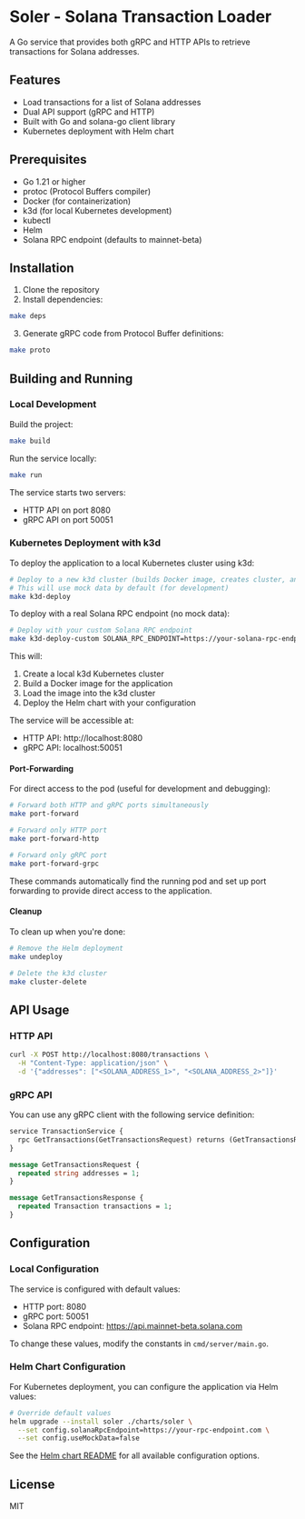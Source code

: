 # Soler - Solana Transaction Loader

A Go service that provides both gRPC and HTTP APIs to retrieve transactions for Solana addresses.

## Features

- Load transactions for a list of Solana addresses
- Dual API support (gRPC and HTTP)
- Built with Go and solana-go client library
- Kubernetes deployment with Helm chart

## Prerequisites

- Go 1.21 or higher
- protoc (Protocol Buffers compiler)
- Docker (for containerization)
- k3d (for local Kubernetes development)
- kubectl
- Helm
- Solana RPC endpoint (defaults to mainnet-beta)

## Installation

1. Clone the repository
2. Install dependencies:

```bash
make deps
```

3. Generate gRPC code from Protocol Buffer definitions:

```bash
make proto
```

## Building and Running

### Local Development

Build the project:

```bash
make build
```

Run the service locally:

```bash
make run
```

The service starts two servers:
- HTTP API on port 8080
- gRPC API on port 50051

### Kubernetes Deployment with k3d

To deploy the application to a local Kubernetes cluster using k3d:

```bash
# Deploy to a new k3d cluster (builds Docker image, creates cluster, and deploys Helm chart)
# This will use mock data by default (for development)
make k3d-deploy
```

To deploy with a real Solana RPC endpoint (no mock data):

```bash
# Deploy with your custom Solana RPC endpoint
make k3d-deploy-custom SOLANA_RPC_ENDPOINT=https://your-solana-rpc-endpoint
```

This will:
1. Create a local k3d Kubernetes cluster
2. Build a Docker image for the application
3. Load the image into the k3d cluster
4. Deploy the Helm chart with your configuration

The service will be accessible at:
- HTTP API: http://localhost:8080
- gRPC API: localhost:50051

#### Port-Forwarding

For direct access to the pod (useful for development and debugging):

```bash
# Forward both HTTP and gRPC ports simultaneously
make port-forward

# Forward only HTTP port
make port-forward-http

# Forward only gRPC port
make port-forward-grpc
```

These commands automatically find the running pod and set up port forwarding to provide direct access to the application.

#### Cleanup

To clean up when you're done:

```bash
# Remove the Helm deployment
make undeploy

# Delete the k3d cluster
make cluster-delete
```

## API Usage

### HTTP API

```bash
curl -X POST http://localhost:8080/transactions \
  -H "Content-Type: application/json" \
  -d '{"addresses": ["<SOLANA_ADDRESS_1>", "<SOLANA_ADDRESS_2>"]}'
```

### gRPC API

You can use any gRPC client with the following service definition:

```protobuf
service TransactionService {
  rpc GetTransactions(GetTransactionsRequest) returns (GetTransactionsResponse) {}
}

message GetTransactionsRequest {
  repeated string addresses = 1;
}

message GetTransactionsResponse {
  repeated Transaction transactions = 1;
}
```

## Configuration

### Local Configuration

The service is configured with default values:
- HTTP port: 8080
- gRPC port: 50051
- Solana RPC endpoint: https://api.mainnet-beta.solana.com

To change these values, modify the constants in `cmd/server/main.go`.

### Helm Chart Configuration

For Kubernetes deployment, you can configure the application via Helm values:

```bash
# Override default values
helm upgrade --install soler ./charts/soler \
  --set config.solanaRpcEndpoint=https://your-rpc-endpoint.com \
  --set config.useMockData=false
```

See the [Helm chart README](./charts/soler/README.md) for all available configuration options.

## License

MIT